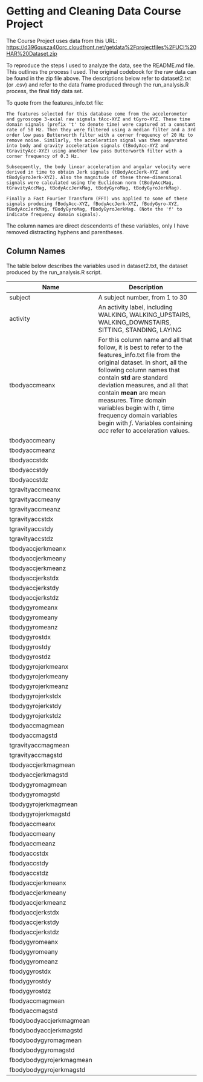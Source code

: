 # Getting and Cleaning Data Course Project

The Course Project uses data from this URL: https://d396qusza40orc.cloudfront.net/getdata%2Fprojectfiles%2FUCI%20HAR%20Dataset.zip 

To reproduce the steps I used to analyze the data, see the README.md file.  This outlines the process I used.  The 
original codebook for the raw data can be found in the zip file above.  The descriptions below refer to dataset2.txt (or .csv) and refer to the data frame produced through the run_analysis.R process, the final tidy data set.

To quote from the features_info.txt file:
```
The features selected for this database come from the accelerometer and gyroscope 3-axial raw signals tAcc-XYZ and tGyro-XYZ. These time domain signals (prefix 't' to denote time) were captured at a constant rate of 50 Hz. Then they were filtered using a median filter and a 3rd order low pass Butterworth filter with a corner frequency of 20 Hz to remove noise. Similarly, the acceleration signal was then separated into body and gravity acceleration signals (tBodyAcc-XYZ and tGravityAcc-XYZ) using another low pass Butterworth filter with a corner frequency of 0.3 Hz. 

Subsequently, the body linear acceleration and angular velocity were derived in time to obtain Jerk signals (tBodyAccJerk-XYZ and tBodyGyroJerk-XYZ). Also the magnitude of these three-dimensional signals were calculated using the Euclidean norm (tBodyAccMag, tGravityAccMag, tBodyAccJerkMag, tBodyGyroMag, tBodyGyroJerkMag). 

Finally a Fast Fourier Transform (FFT) was applied to some of these signals producing fBodyAcc-XYZ, fBodyAccJerk-XYZ, fBodyGyro-XYZ, fBodyAccJerkMag, fBodyGyroMag, fBodyGyroJerkMag. (Note the 'f' to indicate frequency domain signals). 
```
The column names are direct descendents of these variables, only I have removed distracting hyphens and parentheses.

## Column Names

The table below describes the variables used in dataset2.txt, the dataset produced by the run_analysis.R script.



| Name        | Description |
|------------|------------------------------------------|
|subject | A subject number, from 1 to 30|
|activity | An activity label, including WALKING, WALKING_UPSTAIRS, WALKING_DOWNSTAIRS, SITTING, STANDING, LAYING |
|tbodyaccmeanx | For this column name and all that follow, it is best to refer to the features_info.txt file from the original dataset.  In short, all the following column names that contain  **std** are standard deviation measures, and all that contain **mean** are mean measures. Time domain variables begin with *t*, time frequency domain variables begin with *f*. Variables containing *acc* refer to acceleration values. ||
|tbodyaccmeany ||
|tbodyaccmeanz ||
|tbodyaccstdx ||
|tbodyaccstdy ||
|tbodyaccstdz||
|tgravityaccmeanx||
|tgravityaccmeany||
|tgravityaccmeanz||
|tgravityaccstdx||
|tgravityaccstdy||
|tgravityaccstdz||
|tbodyaccjerkmeanx||
|tbodyaccjerkmeany||
|tbodyaccjerkmeanz||
|tbodyaccjerkstdx||
|tbodyaccjerkstdy||
|tbodyaccjerkstdz||
|tbodygyromeanx||
|tbodygyromeany||
|tbodygyromeanz||
|tbodygyrostdx||
|tbodygyrostdy||
|tbodygyrostdz||
|tbodygyrojerkmeanx||
|tbodygyrojerkmeany||
|tbodygyrojerkmeanz||
|tbodygyrojerkstdx||
|tbodygyrojerkstdy||
|tbodygyrojerkstdz||
|tbodyaccmagmean||
|tbodyaccmagstd||
|tgravityaccmagmean||
|tgravityaccmagstd||
|tbodyaccjerkmagmean||
|tbodyaccjerkmagstd||
|tbodygyromagmean||
|tbodygyromagstd||
|tbodygyrojerkmagmean||
|tbodygyrojerkmagstd||
|fbodyaccmeanx||
|fbodyaccmeany||
|fbodyaccmeanz||
|fbodyaccstdx||
|fbodyaccstdy||
|fbodyaccstdz||
|fbodyaccjerkmeanx||
|fbodyaccjerkmeany||
|fbodyaccjerkmeanz||
|fbodyaccjerkstdx||
|fbodyaccjerkstdy||
|fbodyaccjerkstdz||
|fbodygyromeanx||
|fbodygyromeany||
|fbodygyromeanz||
|fbodygyrostdx||
|fbodygyrostdy||
|fbodygyrostdz||
|fbodyaccmagmean||
|fbodyaccmagstd||
|fbodybodyaccjerkmagmean||
|fbodybodyaccjerkmagstd||
|fbodybodygyromagmean||
|fbodybodygyromagstd||
|fbodybodygyrojerkmagmean||
|fbodybodygyrojerkmagstd||
